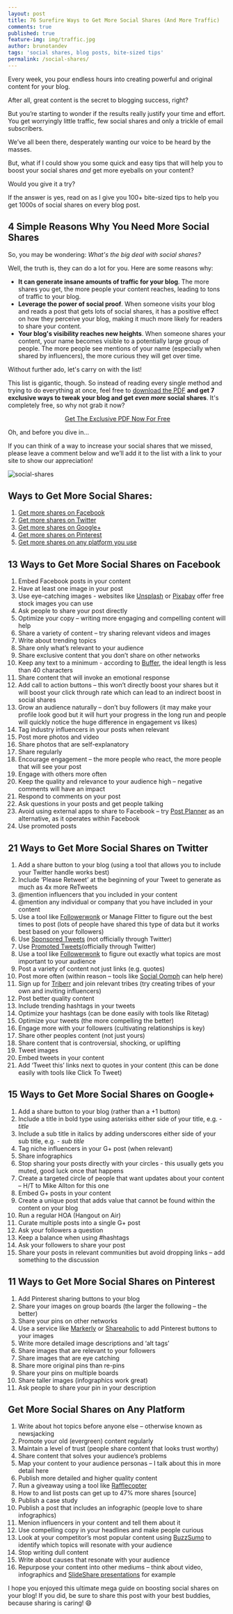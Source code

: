 ```yaml
---
layout: post
title: 76 Surefire Ways to Get More Social Shares (And More Traffic)
comments: true
published: true
feature-img: img/traffic.jpg
author: brunotandev
tags: 'social shares, blog posts, bite-sized tips'
permalink: /social-shares/
---
```

Every week, you pour endless hours into creating powerful and original content for your blog.

After all, great content is the secret to blogging success, right?

But you’re starting to wonder if the results really justify your time and effort. You get worryingly little traffic, few social shares and only a trickle of email subscribers.

We’ve all been there, desperately wanting our voice to be heard by the masses.

But, what if I could show you some quick and easy tips that will help you to boost your social shares _and_ get more eyeballs on your content?

Would you give it a try?
<!--excerpt-->
If the answer is yes, read on as I give you 100+ bite-sized tips to help you get 1000s of social shares on every blog post.

## 4 Simple Reasons Why You Need More Social Shares

So, you may be wondering: _What's the big deal with social shares?_

Well, the truth is, they can do a lot for you. Here are some reasons why:

- **It can generate insane amounts of traffic for your blog**. The more shares you get, the more people your content reaches, leading to tons of traffic to your blog.
- **Leverage the power of social proof**. When someone visits your blog and reads a post that gets lots of social shares, it has a positive effect on how they perceive your blog, making it much more likely for readers to share your content.
- **Your blog's visibility reaches new heights**. When someone shares your content, your name becomes visible to a potentially large group of people. The more people see mentions of your name (especially when shared by influencers), the more curious they will get over time.

Without further ado, let's carry on with the list!

This list is gigantic, though. So instead of reading every single method and trying to do everything at once, feel free to [download the PDF](http://www.paywithapost.de/pay?id=a35f906e-02f4-49cb-8470-79dae7f6bfc7) **and get 7 exclusive ways to tweak your blog and get _even more_ social shares**. It's completely free, so why not grab it now?

<center><a class="button" href="http://www.paywithapost.de/pay?id=a35f906e-02f4-49cb-8470-79dae7f6bfc7" target="_blank">Get The Exclusive PDF Now For Free</a></center>

Oh, and before you dive in…

If you can think of a way to increase your social shares that we missed, please leave a comment below and we’ll add it to the list with a link to your site to show our appreciation!

![social-shares]({{site.baseurl}}/img/social-shares.jpg)

## Ways to Get More Social Shares:

1. [Get more shares on Facebook](#facebook)
2. [Get more shares on Twitter](#twitter)
3. [Get more shares on Google+](#googleplus)
4. [Get more shares on Pinterest](#pinterest)
5. [Get more shares on any platform you use](#other)
<a name="facebook"></a>

## 13 Ways to Get More Social Shares on Facebook

1. Embed Facebook posts in your content
2. Have at least one image in your post
3. Use eye-catching images - websites like [Unsplash](https://unsplash.com) or [Pixabay](https://pixabay.com) offer free stock images you can use
4. Ask people to share your post directly
5. Optimize your copy – writing more engaging and compelling content will help
6. Share a variety of content – try sharing relevant videos and images
7. Write about trending topics
8. Share only what’s relevant to your audience
9. Share exclusive content that you don’t share on other networks
10. Keep any text to a minimum - according to [Buffer](http://buffer.com), the ideal length is less than 40 characters
11. Share content that will invoke an emotional response
12. Add call to action buttons – this won’t directly boost your shares but it will boost your click through rate which can lead to an indirect boost in social shares
13. Grow an audience naturally – don’t buy followers (it may make your profile look good but it will hurt your progress in the long run and people will quickly notice the huge difference in engagement vs likes)
14. Tag industry influencers in your posts when relevant
15. Post more photos and video
16. Share photos that are self-explanatory
17. Share regularly
18. Encourage engagement – the more people who react, the more people that will see your post
19. Engage with others more often
20. Keep the quality and relevance to your audience high – negative comments will have an impact
21. Respond to comments on your post
22. Ask questions in your posts and get people talking
23. Avoid using external apps to share to Facebook – try [Post Planner](http://postplanner.com) as an alternative, as it operates within Facebook
24. Use promoted posts

<a name="twitter"></a>

## 21 Ways to Get More Social Shares on Twitter

1. Add a share button to your blog (using a tool that allows you to include your Twitter handle works best)
2. Include ‘Please Retweet’ at the beginning of your Tweet to generate as much as 4x more ReTweets
3. @mention influencers that you included in your content
4. @mention any individual or company that you have included in your content
5. Use a tool like [Followerwonk](http://followerwonk.com) or Manage Flitter to figure out the best times to post (lots of people have shared this type of data but it works best based on your followers)
6. Use [Sponsored Tweets](http://sponsoredtweets.com) (not officially through Twitter)
7. Use [Promoted Tweets](https://business.twitter.com/en/advertising/campaign-types/quick-promote.html)(officially through Twitter)
8. Use a tool like [Followerwonk](http://followerwonk.com) to figure out exactly what topics are most important to your audience
9. Post a variety of content not just links (e.g. quotes)
10. Post more often (within reason – tools like [Social Oomph](https://www.socialoomph.com/) can help here)
11. Sign up for [Triberr](http://triberr.com) and join relevant tribes (try creating tribes of your own and inviting influencers)
12. Post better quality content
13. Include trending hashtags in your tweets
14. Optimize your hashtags (can be done easily with tools like Ritetag)
15. Optimize your tweets (the more compelling the better)
16. Engage more with your followers (cultivating relationships is key)
17. Share other peoples content (not just yours)
18. Share content that is controversial, shocking, or uplifting
19. Tweet images
20. Embed tweets in your content
21. Add ‘Tweet this’ links next to quotes in your content (this can be done easily with tools like Click To Tweet)

<a name="googleplus"></a>

## 15 Ways to Get More Social Shares on Google+

1. Add a share button to your blog (rather than a +1 button)
2. Include a title in bold type using asterisks either side of your title, e.g. - *title*
3. Include a sub title in italics by adding underscores either side of your sub title, e.g. - _sub title_
4. Tag niche influencers in your G+ post (when relevant)
5. Share infographics
6. Stop sharing your posts directly with your circles - this usually gets you muted, good luck once that happens
7. Create a targeted circle of people that want updates about your content – H/T to Mike Allton for this one
8. Embed G+ posts in your content
9. Create a unique post that adds value that cannot be found within the content on your blog
10. Run a regular HOA (Hangout on Air)
11. Curate multiple posts into a single G+ post
12. Ask your followers a question
13. Keep a balance when using #hashtags
14. Ask your followers to share your post
15. Share your posts in relevant communities but avoid dropping links – add something to the discussion

<a name="pinterest"></a>

## 11 Ways to Get More Social Shares on Pinterest

1. Add Pinterest sharing buttons to your blog
2. Share your images on group boards (the larger the following – the better)
3. Share your pins on other networks
4. Use a service like [Markerly](http://www.markerly.com/) or [Shareaholic](https://shareaholic.com/) to add Pinterest buttons to your images
5. Write more detailed image descriptions and ‘alt tags’
6. Share images that are relevant to your followers
7. Share images that are eye catching
8. Share more original pins than re-pins
9. Share your pins on multiple boards
10. Share taller images (infographics work great)
11. Ask people to share your pin in your description

<a name="other"></a>

## Get More Social Shares on Any Platform

1. Write about hot topics before anyone else – otherwise known as newsjacking
2. Promote your old (evergreen) content regularly
3. Maintain a level of trust (people share content that looks trust worthy)
4. Share content that solves your audience’s problems
5. Map your content to your audience personas – I talk about this in more detail here
6. Publish more detailed and higher quality content
7. Run a giveaway using a tool like [Rafflecopter](http://rafflecopter.com)
8. How to and list posts can get up to 47% more shares [source]
9. Publish a case study
10. Publish a post that includes an infographic (people love to share infographics)
11. Menion influencers in your content and tell them about it
12. Use compelling copy in your headlines and make people curious
13. Look at your competitor’s most popular content using [BuzzSumo](http://buzzsumo.com) to identify which topics will resonate with your audience
14. Stop writing dull content
15. Write about causes that resonate with your audience
16. Repurpose your content into other mediums – think about video, infographics and [SlideShare presentations](http://slideshare.net) for example

I hope you enjoyed this ultimate mega guide on boosting social shares on your blog! If you did, be sure to share this post with your best buddies, because sharing is caring! :smile:
